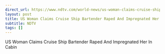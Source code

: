 ```yaml
---
direct_url: https://www.ndtv.com/world-news/us-woman-claims-cruise-ship-bartender-raped-and-impregnated-her-in-cabin-4806986
layout: post
title: US Woman Claims Cruise Ship Bartender Raped And Impregnated Her In Cabin
subtitle: NDTV
tags: []
---
```


US Woman Claims Cruise Ship Bartender Raped And Impregnated Her In Cabin
